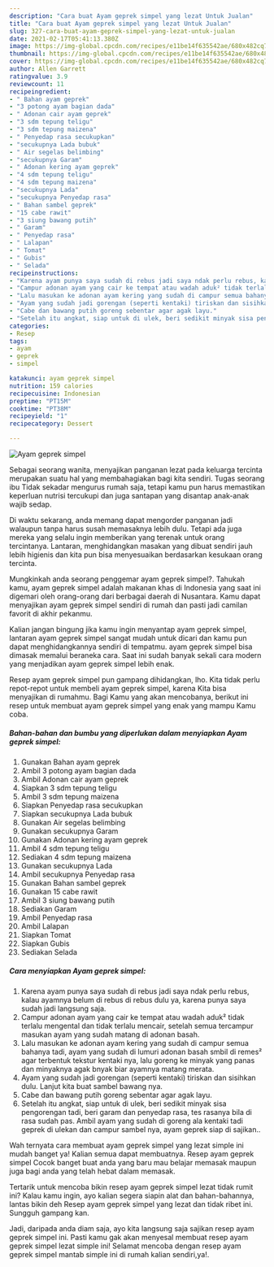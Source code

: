```yaml
---
description: "Cara buat Ayam geprek simpel yang lezat Untuk Jualan"
title: "Cara buat Ayam geprek simpel yang lezat Untuk Jualan"
slug: 327-cara-buat-ayam-geprek-simpel-yang-lezat-untuk-jualan
date: 2021-02-17T05:41:13.380Z
image: https://img-global.cpcdn.com/recipes/e11be14f635542ae/680x482cq70/ayam-geprek-simpel-foto-resep-utama.jpg
thumbnail: https://img-global.cpcdn.com/recipes/e11be14f635542ae/680x482cq70/ayam-geprek-simpel-foto-resep-utama.jpg
cover: https://img-global.cpcdn.com/recipes/e11be14f635542ae/680x482cq70/ayam-geprek-simpel-foto-resep-utama.jpg
author: Allen Garrett
ratingvalue: 3.9
reviewcount: 11
recipeingredient:
- " Bahan ayam geprek"
- "3 potong ayam bagian dada"
- " Adonan cair ayam geprek"
- "3 sdm tepung teligu"
- "3 sdm tepung maizena"
- " Penyedap rasa secukupkan"
- "secukupnya Lada bubuk"
- " Air segelas belimbing"
- "secukupnya Garam"
- " Adonan kering ayam geprek"
- "4 sdm tepung teligu"
- "4 sdm tepung maizena"
- "secukupnya Lada"
- "secukupnya Penyedap rasa"
- " Bahan sambel geprek"
- "15 cabe rawit"
- "3 siung bawang putih"
- " Garam"
- " Penyedap rasa"
- " Lalapan"
- " Tomat"
- " Gubis"
- " Selada"
recipeinstructions:
- "Karena ayam punya saya sudah di rebus jadi saya ndak perlu rebus, kalau ayamnya belum di rebus di rebus dulu ya, karena punya saya sudah jadi langsung saja."
- "Campur adonan ayam yang cair ke tempat atau wadah aduk² tidak terlalu mengental dan tidak terlalu mencair, setelah semua tercampur masukan ayam yang sudah matang di adonan basah."
- "Lalu masukan ke adonan ayam kering yang sudah di campur semua bahanya tadi, ayam yang sudah di lumuri adonan basah smbil di remes² agar terbentuk tekstur kentaki nya, lalu goreng ke minyak yang panas dan minyaknya agak bnyak biar ayamnya matang merata."
- "Ayam yang sudah jadi gorengan (seperti kentaki) tiriskan dan sisihkan dulu. Lanjut kita buat sambel bawang nya."
- "Cabe dan bawang putih goreng sebentar agar agak layu."
- "Setelah itu angkat, siap untuk di ulek, beri sedikit minyak sisa pengorengan tadi, beri garam dan penyedap rasa, tes rasanya bila di rasa sudah pas. Ambil ayam yang sudah di goreng ala kentaki tadi geprek di ulekan dan campur sambel nya, ayam geprek siap di sajikan.."
categories:
- Resep
tags:
- ayam
- geprek
- simpel

katakunci: ayam geprek simpel 
nutrition: 159 calories
recipecuisine: Indonesian
preptime: "PT15M"
cooktime: "PT38M"
recipeyield: "1"
recipecategory: Dessert

---
```



![Ayam geprek simpel](https://img-global.cpcdn.com/recipes/e11be14f635542ae/680x482cq70/ayam-geprek-simpel-foto-resep-utama.jpg)

Sebagai seorang wanita, menyajikan panganan lezat pada keluarga tercinta merupakan suatu hal yang membahagiakan bagi kita sendiri. Tugas seorang ibu Tidak sekadar mengurus rumah saja, tetapi kamu pun harus memastikan keperluan nutrisi tercukupi dan juga santapan yang disantap anak-anak wajib sedap.

Di waktu  sekarang, anda memang dapat mengorder panganan jadi walaupun tanpa harus susah memasaknya lebih dulu. Tetapi ada juga mereka yang selalu ingin memberikan yang terenak untuk orang tercintanya. Lantaran, menghidangkan masakan yang dibuat sendiri jauh lebih higienis dan kita pun bisa menyesuaikan berdasarkan kesukaan orang tercinta. 



Mungkinkah anda seorang penggemar ayam geprek simpel?. Tahukah kamu, ayam geprek simpel adalah makanan khas di Indonesia yang saat ini digemari oleh orang-orang dari berbagai daerah di Nusantara. Kamu dapat menyajikan ayam geprek simpel sendiri di rumah dan pasti jadi camilan favorit di akhir pekanmu.

Kalian jangan bingung jika kamu ingin menyantap ayam geprek simpel, lantaran ayam geprek simpel sangat mudah untuk dicari dan kamu pun dapat menghidangkannya sendiri di tempatmu. ayam geprek simpel bisa dimasak memalui beraneka cara. Saat ini sudah banyak sekali cara modern yang menjadikan ayam geprek simpel lebih enak.

Resep ayam geprek simpel pun gampang dihidangkan, lho. Kita tidak perlu repot-repot untuk membeli ayam geprek simpel, karena Kita bisa menyajikan di rumahmu. Bagi Kamu yang akan mencobanya, berikut ini resep untuk membuat ayam geprek simpel yang enak yang mampu Kamu coba.

<!--inarticleads1-->

##### Bahan-bahan dan bumbu yang diperlukan dalam menyiapkan Ayam geprek simpel:

1. Gunakan  Bahan ayam geprek
1. Ambil 3 potong ayam bagian dada
1. Ambil  Adonan cair ayam geprek
1. Siapkan 3 sdm tepung teligu
1. Ambil 3 sdm tepung maizena
1. Siapkan  Penyedap rasa secukupkan
1. Siapkan secukupnya Lada bubuk
1. Gunakan  Air segelas belimbing
1. Gunakan secukupnya Garam
1. Gunakan  Adonan kering ayam geprek
1. Ambil 4 sdm tepung teligu
1. Sediakan 4 sdm tepung maizena
1. Gunakan secukupnya Lada
1. Ambil secukupnya Penyedap rasa
1. Gunakan  Bahan sambel geprek
1. Gunakan 15 cabe rawit
1. Ambil 3 siung bawang putih
1. Sediakan  Garam
1. Ambil  Penyedap rasa
1. Ambil  Lalapan
1. Siapkan  Tomat
1. Siapkan  Gubis
1. Sediakan  Selada




<!--inarticleads2-->

##### Cara menyiapkan Ayam geprek simpel:

1. Karena ayam punya saya sudah di rebus jadi saya ndak perlu rebus, kalau ayamnya belum di rebus di rebus dulu ya, karena punya saya sudah jadi langsung saja.
1. Campur adonan ayam yang cair ke tempat atau wadah aduk² tidak terlalu mengental dan tidak terlalu mencair, setelah semua tercampur masukan ayam yang sudah matang di adonan basah.
1. Lalu masukan ke adonan ayam kering yang sudah di campur semua bahanya tadi, ayam yang sudah di lumuri adonan basah smbil di remes² agar terbentuk tekstur kentaki nya, lalu goreng ke minyak yang panas dan minyaknya agak bnyak biar ayamnya matang merata.
1. Ayam yang sudah jadi gorengan (seperti kentaki) tiriskan dan sisihkan dulu. Lanjut kita buat sambel bawang nya.
1. Cabe dan bawang putih goreng sebentar agar agak layu.
1. Setelah itu angkat, siap untuk di ulek, beri sedikit minyak sisa pengorengan tadi, beri garam dan penyedap rasa, tes rasanya bila di rasa sudah pas. Ambil ayam yang sudah di goreng ala kentaki tadi geprek di ulekan dan campur sambel nya, ayam geprek siap di sajikan..




Wah ternyata cara membuat ayam geprek simpel yang lezat simple ini mudah banget ya! Kalian semua dapat membuatnya. Resep ayam geprek simpel Cocok banget buat anda yang baru mau belajar memasak maupun juga bagi anda yang telah hebat dalam memasak.

Tertarik untuk mencoba bikin resep ayam geprek simpel lezat tidak rumit ini? Kalau kamu ingin, ayo kalian segera siapin alat dan bahan-bahannya, lantas bikin deh Resep ayam geprek simpel yang lezat dan tidak ribet ini. Sungguh gampang kan. 

Jadi, daripada anda diam saja, ayo kita langsung saja sajikan resep ayam geprek simpel ini. Pasti kamu gak akan menyesal membuat resep ayam geprek simpel lezat simple ini! Selamat mencoba dengan resep ayam geprek simpel mantab simple ini di rumah kalian sendiri,ya!.

